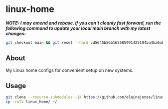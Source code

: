 # linux-home

***NOTE: I may amend and rebase. If you can't cleanly fast forward, run the following command to update your local main branch with my latest changes:***

```sh
git checkout main && git reset --hard cd5645b56b165585991425194ba4ba6ab7fa6ba5 && git pull
```

## About

My Linux home configs for convenient setup on new systems.

## Usage

```sh
git clone --recurse-submodules -j4 https://github.com/elainajones/linux_home.git
cp -ruTv linux_home/ ~/
```
